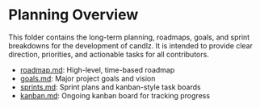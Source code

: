 # Planning Overview

This folder contains the long-term planning, roadmaps, goals, and sprint breakdowns for the development of candlz. It is intended to provide clear direction, priorities, and actionable tasks for all contributors.

- [roadmap.md](roadmap.md): High-level, time-based roadmap
- [goals.md](goals.md): Major project goals and vision
- [sprints.md](sprints.md): Sprint plans and kanban-style task boards
- [kanban.md](kanban.md): Ongoing kanban board for tracking progress
